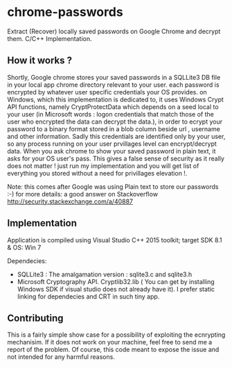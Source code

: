 # chrome-passwords

Extract (Recover) locally saved passwords on Google Chrome and decrypt them.
C/C++ Implementation.

## How it works ?
Shortly, Google chrome stores your saved passwords in a SQLLite3 DB file in your local app chrome directory relevant to your user. each password is encrypted by whatever user specific credentials your OS provides.
on Windows, which this implementation is dedicated to, it uses Windows Crypt API functions, namely CryptProtectData which depends on a seed local to your user 
(in Microsoft words : logon credentials that match those of the user who encrypted the data can decrypt the data.), in order to ecrypt your password to a binary format stored in a blob column beside url , username and other information.
Sadly this credentials are identified only by your user, so any process running on your user prvillages level can encrypt/decrypt data.
When you ask chrome to show your saved password in plain text, it asks for your OS user's pass. This gives a false sense of security as it really does not matter ! 
just run my implementation and you will get list of everything you stored without a need for privillages elevation !.

Note: this comes after Google was using Plain text to store our passwords :-)
for more details: a good answer on Stackoverflow http://security.stackexchange.com/a/40887


## Implementation
Application is compiled using Visual Studio C++ 2015 toolkit; target SDK 8.1 & OS: Win 7

Dependecies:
* SQLLite3 : The amalgamation version : sqlite3.c and sqlite3.h 
* Microsoft Cryptography API. Cryptlib32.lib ( You can get by installing Windows SDK if visual studio does not already have it).
 I prefer static linking for dependecies and CRT in such tiny app.

## Contributing
This is a fairly simple show case for a possibility of exploiting the ecnrypting mechanisim. 
If it does not work on your machine, feel free to send me a report of the problem.
Of course, this code meant to expose the issue and not intended for any harmful reasons.